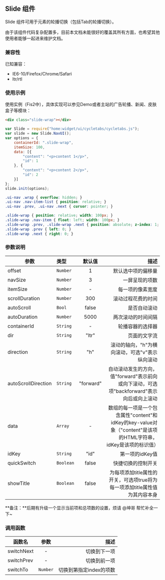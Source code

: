 ## Slide 组件 ##

Slide 组件可用于元素的轮播切换（包括Tab的轮播切换）。

由于该组件代码复杂配置多，目前本文档未能很好的覆盖其所有方面，也希望其他使用者能够一起进来维护文档。

### 兼容性 ###

已知兼容：

- IE6-10/Firefox/Chrome/Safari
- ltr/rtl

### 使用示例 ###

使用实例（Fis2中），具体实现可以参见Demo或者主站的广告轮播、新闻、皮肤盒子等模块：

```html
<div class="slide-wrap"></div>
```

```javascript
var Slide = require("home:widget/ui/cycletabs/cycletabs.js");
var slide = new Slide.NavUI();
var options = {
    containerId: ".slide-wrap",
    itemSize: 100,
    data: [{
        "content": "<p>content 1</p>",
        "id": 1
    }, {
        "content": "<p>content 2</p>",
        "id": 2
    }]
};
slide.init(options);
```

```css
.ui-nav .wrap { overflow: hidden; }
.ui-nav .nav-item-list { position: relative; }
.ui-nav .prev, .ui-nav .next { cursor: pointer; }

.slide-wrap { position: relative; width: 100px; }
.slide-wrap .nav-item { float: left; width: 100px; }
.slide-wrap .prev, .slide-wrap .next { position: absolute; z-index: 1; }
.slide-wrap .prev { left: 0; }
.slide-wrap .next { right: 0; }
```

### 参数说明 ###

| 参数        | 类型 | 默认值        | 描述 |
| ------------- |:-----|:--------:| -----:|
| offset     | `Number` | 1 | 默认选中项的偏移量 |
| navSize     | `Number` | 3 | 一屏呈现的项数 |
| itemSize     | `Number` | - | 每一项的像素宽度 |
| scrollDuration     | `Number` | 300 | 滚动过程花费的时间 |
| autoScroll     | `Bool` | false | 是否自动滚动 |
| autoDuration    | `Number` | 5000 | 两次滚动的时间间隔 |
| containerId    | `String` | - | 轮播容器的选择器 |
| dir    | `String` | "ltr" | 页面的文字流 |
| direction    | `String` | "h" | 滚动的轴向，"h"为横向滚动，可选"v"表示纵向滚动 |
| autoScrollDirection    | `String` | "forward" | 自动滚动发生的方向，值"forward"表示前向或向下滚动，可选项"backforward"表示向后或向上滚动 |
| data    | `Array` | - | 数组的每一项是一个包含属性"content"和idKey的key-value对象（"content"是该项的HTML字符串，idKey是该项的标识值） |
| idKey    | `String` | "id" | 第一项的idKey值 |
| quickSwitch    | `Boolean` | false | 快捷切换的控制开关 |
| showTitle    | `Boolean` | false | 为每项添加title属性的开关，可选项true将为每一项添加title属性值为其内容本身 |

**备注：**后期有升级一个显示当前项和总项数的设置，烦请 @坤哥 帮忙补全一下~

### 调用函数 ###

| 函数名        | 参数 | 描述 |
| ------------- |:--------:| -----:|
| switchNext     | - | 切换到下一项 |
| switchPrev     | - | 切换到前一项 |
| switchTo     | `Number` | 切换到第指定index的项数 |